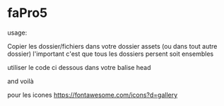 # faPro5

usage:

Copier les dossier/fichiers dans votre dossier assets (ou dans tout autre dossier)
l'important c'est que tous les dossiers persent soit ensembles

utiliser le code ci dessous dans votre balise head 

<link rel="stylesheet" href="leCheminVersLeDossierFontAwesome/css/all.css">


and voilà

pour les icones https://fontawesome.com/icons?d=gallery